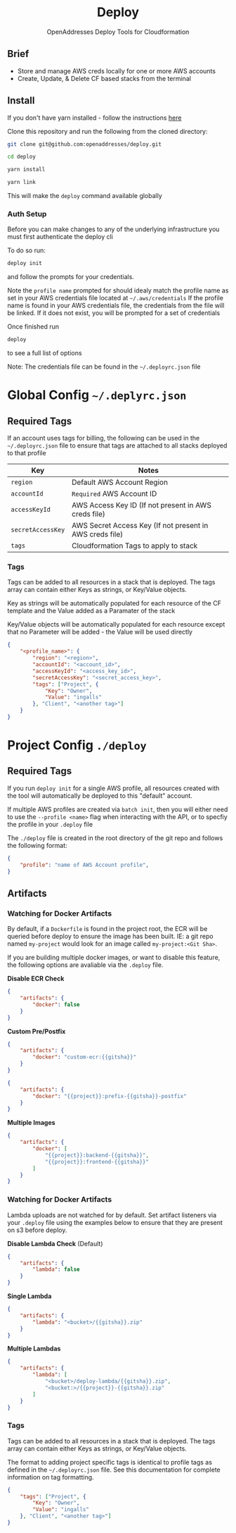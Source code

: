 <h1 align="center">Deploy</h1>

<p align="center">OpenAddresses Deploy Tools for Cloudformation</p>

## Brief

- Store and manage AWS creds locally for one or more AWS accounts
- Create, Update, & Delete CF based stacks from the terminal

## Install

If you don't have yarn installed - follow the instructions [here](https://classic.yarnpkg.com/en/docs/install)

Clone this repository and run the following from the cloned directory:

```sh
git clone git@github.com:openaddresses/deploy.git

cd deploy

yarn install

yarn link
```

This will make the `deploy` command available globally

### Auth Setup

Before you can make changes to any of the underlying infrastructure you must first authenticate the deploy cli

To do so run:

```sh
deploy init
```

and follow the prompts for your credentials.

Note the `profile name` prompted for should idealy match the profile name as set in your AWS credentials
file located at `~/.aws/credentials` If the profile name is found in your AWS credentials file, the
credentials from the file will be linked. If it does not exist, you will be prompted for a set of credentials

Once finished run

```sh
deploy
```

to see a full list of options

Note: The credentials file can be found in the `~/.deployrc.json` file

# Global Config `~/.deplyrc.json`

## Required Tags

If an account uses tags for billing, the following can be used in the `~/.deployrc.json` file to ensure that
tags are attached to all stacks deployed to that profile

| Key               | Notes |
| ----------------- | ----- |
| `region`          | Default AWS Account Region |
| `accountId`       | `Required` AWS Account ID |
| `accessKeyId`     | AWS Access Key ID (If not present in AWS creds file) |
| `secretAccessKey` | AWS Secret Access Key (If not present in AWS creds file) |
| `tags`            | Cloudformation Tags to apply to stack |

### Tags

Tags can be added to all resources in a stack that is deployed. The tags
array can contain either Keys as strings, or Key/Value objects.

Key as strings will be automatically populated for each resource of the CF template
and the Value added as a Paramater of the stack

Key/Value objects will be automatically populated for each resource except
that no Parameter will be added - the Value will be used directly

```JSON
{
    "<profile_name>": {
        "region": "<region>",
        "accountId": "<account_id>",
        "accessKeyId": "<access_key_id>",
        "secretAccessKey": "<secret_access_key>",
        "tags": ["Project", {
            "Key": "Owner",
            "Value": "ingalls"
        }, "Client", "<another tag>"]
    }
}
```

# Project Config `./deploy`

## Required Tags

If you run `deploy init` for a single AWS profile, all resources created with the tool will automatically
be deployed to this "default" account.

If multiple AWS profiles are created via `batch init`, then you will either need to use
the `--profile <name>` flag when interacting with the API, or to specfiy the profile in your `.deploy` file

The `./deploy` file is created in the root directory of the git repo and follows the following format:

```JSON
{
    "profile": "name of AWS Account profile",
}
```

## Artifacts

### Watching for Docker Artifacts

By default, if a `Dockerfile` is found in the project root, the ECR will be queried before deploy to ensure
the image has been built. IE: a git repo named `my-project` would look for an image called `my-project:<Git Sha>`.

If you are building multiple docker images, or want to disable this feature, the following options are avaliable
via the `.deploy` file.

**Disable ECR Check**

```JSON
{
    "artifacts": {
        "docker": false
    }
}
```
**Custom Pre/Postfix**

```JSON
{
    "artifacts": {
        "docker": "custom-ecr:{{gitsha}}"
    }
}
```

```JSON
{
    "artifacts": {
        "docker": "{{project}}:prefix-{{gitsha}}-postfix"
    }
}
```

**Multiple Images**

```JSON
{
    "artifacts": {
        "docker": [
            "{{project}}:backend-{{gitsha}}",
            "{{project}}:frontend-{{gitsha}}"
        ]
    }
}
```

### Watching for Docker Artifacts

Lambda uploads are not watched for by default. Set artifact listeners via your `.deploy` file
using the examples below to ensure that they are present on s3 before deploy.

**Disable Lambda Check** (Default)

```JSON
{
    "artifacts": {
        "lambda": false
    }
}
```

**Single Lambda**

```JSON
{
    "artifacts": {
        "lambda": "<bucket>/{{gitsha}}.zip"
    }
}
```

**Multiple Lambdas**

```JSON
{
    "artifacts": {
        "lambda": [
            "<bucket>/deploy-lambda/{{gitsha}}.zip",
            "<bucket:>/{{project}}-{{gitsha}}.zip"
        ]
    }
}
```

### Tags

Tags can be added to all resources in a stack that is deployed. The tags
array can contain either Keys as strings, or Key/Value objects.

The format to adding project specific tags is identical to profile tags
as defined in the `~/.deployrc.json` file. See this documentation
for complete information on tag formatting.

```JSON
{
    "tags": ["Project", {
        "Key": "Owner",
        "Value": "ingalls"
    }, "Client", "<another tag>"]
}
```

